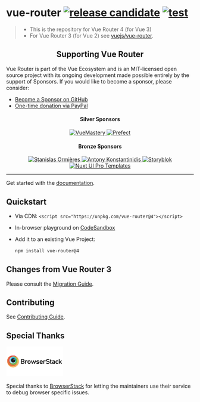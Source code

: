 # vue-router [![release candidate](https://img.shields.io/npm/v/vue-router.svg)](https://www.npmjs.com/package/vue-router) [![test](https://github.com/vuejs/router/actions/workflows/test.yml/badge.svg)](https://github.com/vuejs/router/actions/workflows/test.yml)

> - This is the repository for Vue Router 4 (for Vue 3)
> - For Vue Router 3 (for Vue 2) see [vuejs/vue-router](https://github.com/vuejs/vue-router).

<h2 align="center">Supporting Vue Router</h2>

Vue Router is part of the Vue Ecosystem and is an MIT-licensed open source project with its ongoing development made possible entirely by the support of Sponsors. If you would like to become a sponsor, please consider:

- [Become a Sponsor on GitHub](https://github.com/sponsors/posva)
- [One-time donation via PayPal](https://paypal.me/posva)

<!--sponsors start-->

<h4 align="center">Silver Sponsors</h4>
<p align="center">
    <a href="https://www.vuemastery.com/" target="_blank" rel="noopener noreferrer">
    <picture>
      <source srcset="https://posva-sponsors.pages.dev/logos/vuemastery-dark.png" media="(prefers-color-scheme: dark)" height="42px" alt="VueMastery" />
      <img src="https://posva-sponsors.pages.dev/logos/vuemastery-light.svg" height="42px" alt="VueMastery" />
    </picture>
  </a>
    <a href="https://www.prefect.io/" target="_blank" rel="noopener noreferrer">
    <picture>
      <source srcset="https://posva-sponsors.pages.dev/logos/prefectlogo-dark.svg" media="(prefers-color-scheme: dark)" height="42px" alt="Prefect" />
      <img src="https://posva-sponsors.pages.dev/logos/prefectlogo-light.svg" height="42px" alt="Prefect" />
    </picture>
  </a>
</p>

<h4 align="center">Bronze Sponsors</h4>
<p align="center">
    <a href="https://stormier.ninja" target="_blank" rel="noopener noreferrer">
    <picture>
      <source srcset="https://avatars.githubusercontent.com/u/2486424?u=7b0c73ae5d090ce53bf59473094e9606fe082c59&v=4" media="(prefers-color-scheme: dark)" height="26px" alt="Stanislas Ormières" />
      <img src="https://avatars.githubusercontent.com/u/2486424?u=7b0c73ae5d090ce53bf59473094e9606fe082c59&v=4" height="26px" alt="Stanislas Ormières" />
    </picture>
  </a>
    <a href="https://www.vuejs.de" target="_blank" rel="noopener noreferrer">
    <picture>
      <source srcset="https://avatars.githubusercontent.com/u/4183726?u=6b50a8ea16de29d2982f43c5640b1db9299ebcd1&v=4" media="(prefers-color-scheme: dark)" height="26px" alt="Antony Konstantinidis" />
      <img src="https://avatars.githubusercontent.com/u/4183726?u=6b50a8ea16de29d2982f43c5640b1db9299ebcd1&v=4" height="26px" alt="Antony Konstantinidis" />
    </picture>
  </a>
    <a href="https://storyblok.com" target="_blank" rel="noopener noreferrer">
    <picture>
      <source srcset="https://posva-sponsors.pages.dev/logos/storyblok.png" media="(prefers-color-scheme: dark)" height="26px" alt="Storyblok" />
      <img src="https://posva-sponsors.pages.dev/logos/storyblok.png" height="26px" alt="Storyblok" />
    </picture>
  </a>
    <a href="https://ui.nuxt.com/pro" target="_blank" rel="noopener noreferrer">
    <picture>
      <source srcset="https://avatars.githubusercontent.com/u/81570812?v=4" media="(prefers-color-scheme: dark)" height="26px" alt="Nuxt UI Pro Templates" />
      <img src="https://avatars.githubusercontent.com/u/81570812?v=4" height="26px" alt="Nuxt UI Pro Templates" />
    </picture>
  </a>
</p>

<!--sponsors end-->

---

Get started with the [documentation](https://router.vuejs.org).

## Quickstart

- Via CDN: `<script src="https://unpkg.com/vue-router@4"></script>`
- In-browser playground on [CodeSandbox](https://codesandbox.io/s/vue-router-4-reproduction-hb9lh)
- Add it to an existing Vue Project:

  ```bash
  npm install vue-router@4
  ```

## Changes from Vue Router 3

Please consult the [Migration Guide](https://router.vuejs.org/guide/migration/).

## Contributing

See [Contributing Guide](https://github.com/vuejs/router/blob/main/.github/contributing.md).

## Special Thanks

<a href="https://www.browserstack.com">
  <img src="https://github.com/vuejs/vue-router/raw/dev/assets/browserstack-logo-600x315.png" height="80" title="BrowserStack Logo" alt="BrowserStack Logo" />
</a>

Special thanks to [BrowserStack](https://www.browserstack.com) for letting the maintainers use their service to debug browser specific issues.
